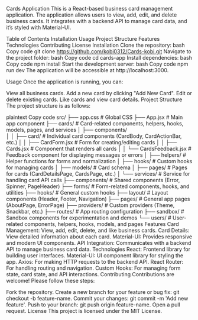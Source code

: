Cards Application
This is a React-based business card management application. The application allows users to view, add, edit, and delete business cards. It integrates with a backend API to manage card data, and it’s styled with Material-UI.

Table of Contents
Installation
Usage
Project Structure
Features
Technologies
Contributing
License
Installation
Clone the repository:
bash
Copy code
git clone https://github.com/kobi0312/Cards-kobi.git
Navigate to the project folder:
bash
Copy code
cd cards-app
Install dependencies:
bash
Copy code
npm install
Start the development server:
bash
Copy code
npm run dev
The application will be accessible at http://localhost:3000.

Usage
Once the application is running, you can:

View all business cards.
Add a new card by clicking "Add New Card".
Edit or delete existing cards.
Like cards and view card details.
Project Structure
The project structure is as follows:

plaintext
Copy code
src/
├── app.css                     # Global CSS
├── App.jsx                     # Main app component
├── cards/                      # Card-related components, helpers, hooks, models, pages, and services
│   ├── components/             
│   │   ├── card/               # Individual card components (CardBody, CardActionBar, etc.)
│   │   ├── CardForm.jsx        # Form for creating/editing cards
│   │   ├── Cards.jsx           # Component that renders all cards
│   │   └── CardsFeedback.jsx   # Feedback component for displaying messages or errors
│   ├── helpers/                # Helper functions for forms and normalization
│   ├── hooks/                  # Custom hooks for managing cards
│   ├── models/                 # Card schema
│   ├── pages/                  # Pages for cards (CardDetailsPage, CardsPage, etc.)
│   └── services/               # Service for handling card API calls
├── components/                 # Shared components (Error, Spinner, PageHeader)
├── forms/                      # Form-related components, hooks, and utilities
├── hooks/                      # General custom hooks
├── layout/                     # Layout components (Header, Footer, Navigation)
├── pages/                      # General app pages (AboutPage, ErrorPage)
├── providers/                  # Custom providers (Theme, Snackbar, etc.)
├── routes/                     # App routing configuration
├── sandbox/                    # Sandbox components for experimentation and demos
└── users/                      # User-related components, helpers, hooks, models, and pages
Features
Card Management: View, add, edit, delete, and like business cards.
Card Details: View detailed information about each card.
Material-UI: Provides responsive and modern UI components.
API Integration: Communicates with a backend API to manage business card data.
Technologies
React: Frontend library for building user interfaces.
Material-UI: UI component library for styling the app.
Axios: For making HTTP requests to the backend API.
React Router: For handling routing and navigation.
Custom Hooks: For managing form state, card state, and API interactions.
Contributing
Contributions are welcome! Please follow these steps:

Fork the repository.
Create a new branch for your feature or bug fix: git checkout -b feature-name.
Commit your changes: git commit -m 'Add new feature'.
Push to your branch: git push origin feature-name.
Open a pull request.
License
This project is licensed under the MIT License.